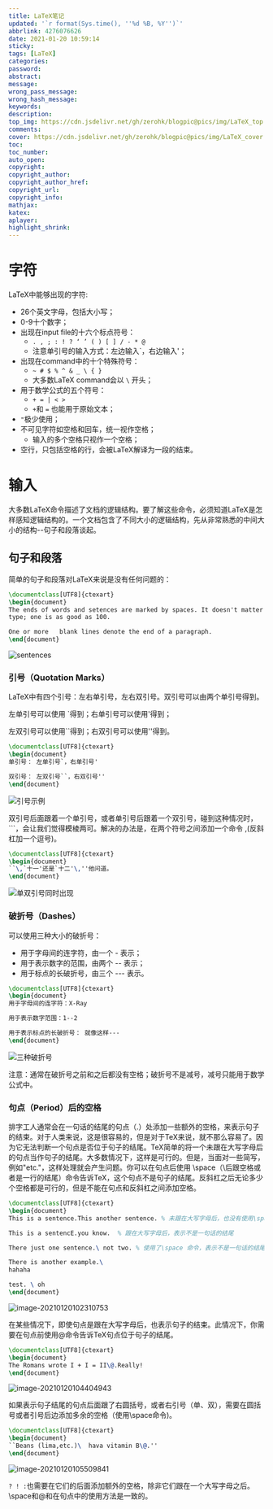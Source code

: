 ```yaml
---
title: LaTeX笔记
updated: '`r format(Sys.time(), ''%d %B, %Y'')`'
abbrlink: 4276076626
date: 2021-01-20 10:59:14
sticky:
tags: [LaTeX]
categories:
password:
abstract:
message:
wrong_pass_message:
wrong_hash_message:
keywords:
description:
top_img: https://cdn.jsdelivr.net/gh/zerohk/blogpic@pics/img/LaTeX_top.png
comments:
cover: https://cdn.jsdelivr.net/gh/zerohk/blogpic@pics/img/LaTeX_cover.png
toc:
toc_number:
auto_open:
copyright:
copyright_author:
copyright_author_href:
copyright_url:
copyright_info:
mathjax:
katex:
aplayer:
highlight_shrink:
---
```


# 字符

LaTeX中能够出现的字符:

- 26个英文字母，包括大小写；
- 0-9十个数字；
- 出现在input file的十六个标点符号：
	- `. , ; : ! ? ‘ ’ ( ) [ ] / - * @`
	- 注意单引号的输入方式：左边输入`，右边输入'；
- 出现在command中的十个特殊符号：
	- `~ # $ % ^ & _ \ { }`
	- 大多数LaTeX command会以 `\` 开头；
- 用于数学公式的五个符号：
	- `+ = | < >`
	- `+`和 `=` 也能用于原始文本；
- `"`极少使用；
- 不可见字符如空格和回车，统一视作空格；
	- 输入的多个空格只视作一个空格；
- 空行，只包括空格的行，会被LaTeX解译为一段的结束。

# 输入

大多数LaTeX命令描述了文档的逻辑结构。要了解这些命令，必须知道LaTeX是怎样感知逻辑结构的。一个文档包含了不同大小的逻辑结构，先从非常熟悉的中间大小的结构--句子和段落谈起。

## 句子和段落

简单的句子和段落对LaTeX来说是没有任何问题的：

```latex
\documentclass[UTF8]{ctexart} 
\begin{document}
The ends of words and setences are marked by spaces. It doesn't matter how many spaces     you
type; one is as good as 100.

One or more   blank lines denote the end of a paragraph.
\end{document}
```

![sentences](https://cdn.jsdelivr.net/gh/zerohk/blogpic@pics/img/image-20210119151439436.png)

### 引号（Quotation Marks）

LaTeX中有四个引号：左右单引号，左右双引号。双引号可以由两个单引号得到。

左单引号可以使用 `得到；右单引号可以使用'得到；

左双引号可以使用``得到；右双引号可以使用''得到。

```latex
\documentclass[UTF8]{ctexart} 
\begin{document}
单引号： 左单引号`，右单引号'

双引号： 左双引号``，右双引号''
\end{document}
```

![引号示例](https://cdn.jsdelivr.net/gh/zerohk/blogpic@pics/img/image-20210119152200905.png)

双引号后面跟着一个单引号，或者单引号后跟着一个双引号，碰到这种情况时，```，会让我们觉得模棱两可。解决的办法是，在两个符号之间添加一个命令 \,(反斜杠加一个逗号)。

```latex
\documentclass[UTF8]{ctexart} 
\begin{document}
``\,`十一'还是`十二'\,''他问道。
\end{document}
```

![单双引号同时出现](https://cdn.jsdelivr.net/gh/zerohk/blogpic@pics/img/image-20210120093323050.png)

### 破折号（Dashes）

可以使用三种大小的破折号：

- 用于字母间的连字符，由一个 - 表示；
- 用于表示数字的范围，由两个 -- 表示；
- 用于标点的长破折号，由三个 --- 表示。

```latex
\documentclass[UTF8]{ctexart} 
\begin{document}
用于字母间的连字符：X-Ray

用于表示数字范围：1--2

用于表示标点的长破折号： 就像这样---
\end{document}
```

![三种破折号](https://cdn.jsdelivr.net/gh/zerohk/blogpic@pics/img/image-20210120094516722.png)

注意：通常在破折号之前和之后都没有空格；破折号不是减号，减号只能用于数学公式中。

### 句点（Period）后的空格

排字工人通常会在一句话的结尾的句点（.）处添加一些额外的空格，来表示句子的结束。对于人类来说，这是很容易的，但是对于TeX来说，就不那么容易了。因为它无法判断一个句点是否位于句子的结尾。TeX简单的将一个未跟在大写字母后的句点当作句子的结尾。大多数情况下，这样是可行的。但是，当面对一些简写，例如"etc."，这样处理就会产生问题。你可以在句点后使用 \space（\后跟空格或者是一行的结尾）命令告诉TeX，这个句点不是句子的结尾。反斜杠之后无论多少个空格都是可行的，但是不能在句点和反斜杠之间添加空格。

```latex
\documentclass[UTF8]{ctexart} 
\begin{document}
This is a sentence.This another sentence. % 未跟在大写字母后，也没有使用\space命令，表示是一句话的结尾

This is a sentencE.you know.  % 跟在大写字母后，表示不是一句话的结尾

There just one sentence.\ not two. % 使用了\space 命令，表示不是一句话的结尾

There is another example.\
hahaha

test. \ oh
\end{document}
```

![image-20210120102310753](https://cdn.jsdelivr.net/gh/zerohk/blogpic@pics/img/image-20210120102310753.png)

在某些情况下，即使句点是跟在大写字母后，也表示句子的结束。此情况下，你需要在句点前使用\@命令告诉TeX句点位于句子的结尾。

```latex
\documentclass[UTF8]{ctexart} 
\begin{document}
The Romans wrote I + I = II\@.Really!
\end{document}
```

![image-20210120104404943](https://cdn.jsdelivr.net/gh/zerohk/blogpic@pics/img/image-20210120104404943.png)

如果表示句子结尾的句点后面跟了右圆括号，或者右引号（单、双），需要在圆括号或者引号后边添加多余的空格（使用\space命令)。

```latex
\documentclass[UTF8]{ctexart} 
\begin{document}
``Beans (lima,etc.)\  hava vitamin B\@.''
\end{document}
```

![image-20210120105509841](https://cdn.jsdelivr.net/gh/zerohk/blogpic@pics/img/image-20210120105509841.png)

`? ! :`也需要在它们的后面添加额外的空格，除非它们跟在一个大写字母之后。\space和\@和在句点中的使用方法是一致的。